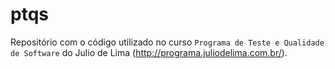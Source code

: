# ptqs
Repositório com o código utilizado no curso `Programa de Teste e Qualidade de Software` do Julio de Lima (http://programa.juliodelima.com.br/).
